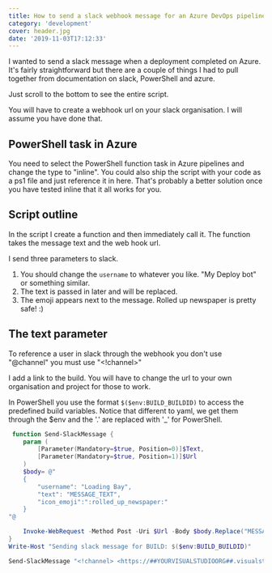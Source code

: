 ```yaml
---
title: How to send a slack webhook message for an Azure DevOps pipeline task
category: 'development'
cover: header.jpg
date: '2019-11-03T17:12:33'
---
```


I wanted to send a slack message when a deployment completed on Azure. It's fairly straightforward but there are a couple of things I had to pull together from documentation on slack, PowerShell and azure.

<!-- end excerpt -->

Just scroll to the bottom to see the entire script.

You will have to create a webhook url on your slack organisation. I will assume you have done that.

## PowerShell task in Azure

You need to select the PowerShell function task in Azure pipelines and change the type to "inline". You could also ship the script with your code as a ps1 file and just reference it in here. That's probably a better solution once you have tested inline that it all works for you.

## Script outline

In the script I create a function and then immediately call it. The function takes the message text and the web hook url.

I send three parameters to slack.

1. You should change the `username` to whatever you like. "My Deploy bot" or something similar.
2. The text is passed in later and will be replaced.
3. The emoji appears next to the message. Rolled up newspaper is pretty safe! :)

## The text parameter

To reference a user in slack through the webhook you don't use "@channel" you must use "<!channel>"

I add a link to the build. You will have to change the url to your own organisation and project for those to work.

In PowerShell you use the format `$($env:BUILD_BUILDID)` to access the predefined build variables. Notice that different to yaml, we get them through the \$env and the '.' are replaced with '\_' for PowerShell.

```powershell
 function Send-SlackMessage {
    param (
        [Parameter(Mandatory=$true, Position=0)]$Text,
        [Parameter(Mandatory=$true, Position=1)]$Url
    )
    $body= @"
    {
        "username": "Loading Bay",
        "text": "MESSAGE_TEXT",
        "icon_emoji":":rolled_up_newspaper:"
    }
"@

    Invoke-WebRequest -Method Post -Uri $Url -Body $body.Replace("MESSAGE_TEXT","$Text") -ContentType 'application/json'
}
Write-Host "Sending slack message for BUILD: $($env:BUILD_BUILDID)"

Send-SlackMessage "<!channel> <https://##YOURVISUALSTUDIOORG##.visualstudio.com/##YOURPROJECTURL##/_build/results?buildId=$($env:BUILD_BUILDID)|Build: $($env:BUILD_BUILDID)> is now on STAGING" "https://hooks.slack.com/services/##YOUR/##WEBHOOK/##URL"

```
